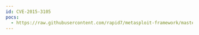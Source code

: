 ```yaml
---
id: CVE-2015-3105
pocs:
  - https://raw.githubusercontent.com/rapid7/metasploit-framework/master/modules/exploits/multi/browser/adobe_flash_shader_drawing_fill.rb
---
```

